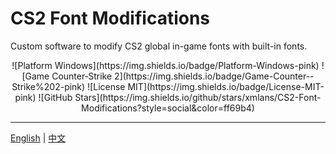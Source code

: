 # CS2 Font Modifications
Custom software to modify CS2 global in-game fonts with built-in fonts.
<p align="center">
  ![Platform Windows](https://img.shields.io/badge/Platform-Windows-pink)
  ![Game Counter‑Strike 2](https://img.shields.io/badge/Game-Counter--Strike%202-pink)
  ![License MIT](https://img.shields.io/badge/License-MIT-pink)
  ![GitHub Stars](https://img.shields.io/github/stars/xmlans/CS2-Font-Modifications?style=social&color=ff69b4)
</p>

---

[English](./README.md) | [中文](./README_CN.md)
